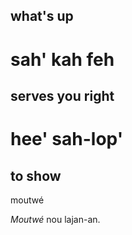 what's up
---
sah' kah feh
===
serves you right
---
hee' sah-lop'
===
to show
---
moutwé

*Moutwé* nou lajan-an.
